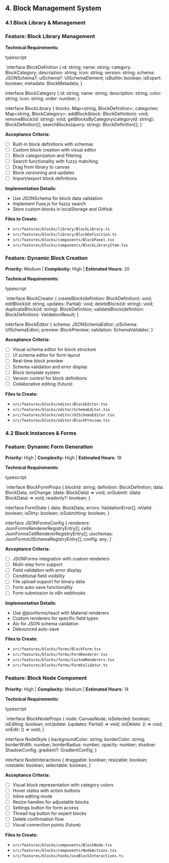 ## 4. Block Management System

### 4.1 Block Library & Management

### **Feature: Block Library Management**

**Technical Requirements:**

typescript

`interface BlockDefinition {
  id: string;
  name: string;
  category: BlockCategory;
  description: string;
  icon: string;
  version: string;
  schema: JSONSchema7;
  uiSchema?: UISchemaElement;
  isBuiltIn: boolean;
  isExpert: boolean;
  metadata: BlockMetadata;
}

interface BlockCategory {
  id: string;
  name: string;
  description: string;
  color: string;
  icon: string;
  order: number;
}

interface BlockLibrary {
  blocks: Map<string, BlockDefinition>;
  categories: Map<string, BlockCategory>;
  addBlock(block: BlockDefinition): void;
  removeBlock(id: string): void;
  getBlocksByCategory(categoryId: string): BlockDefinition[];
  searchBlocks(query: string): BlockDefinition[];
}`

**Acceptance Criteria:**

- [ ]  Built-in block definitions with schemas
- [ ]  Custom block creation with visual editor
- [ ]  Block categorization and filtering
- [ ]  Search functionality with fuzzy matching
- [ ]  Drag from library to canvas
- [ ]  Block versioning and updates
- [ ]  Import/export block definitions

**Implementation Details:**

- Use JSONSchema for block data validation
- Implement Fuse.js for fuzzy search
- Store custom blocks in localStorage and GitHub

**Files to Create:**

- `src/features/blocks/library/BlockLibrary.ts`
- `src/features/blocks/library/BlockDefinition.ts`
- `src/features/blocks/components/BlockPanel.tsx`
- `src/features/blocks/components/BlockLibraryItem.tsx`

### **Feature: Dynamic Block Creation**

**Priority:** Medium | **Complexity:** High | **Estimated Hours:** 20

**Technical Requirements:**

typescript

`interface BlockCreator {
  createBlock(definition: BlockDefinition): void;
  editBlock(id: string, updates: Partial<BlockDefinition>): void;
  deleteBlock(id: string): void;
  duplicateBlock(id: string): BlockDefinition;
  validateBlock(definition: BlockDefinition): ValidationResult;
}

interface BlockEditor {
  schema: JSONSchemaEditor;
  uiSchema: UISchemaEditor;
  preview: BlockPreview;
  validation: SchemaValidator;
}`

**Acceptance Criteria:**

- [ ]  Visual schema editor for block structure
- [ ]  UI schema editor for form layout
- [ ]  Real-time block preview
- [ ]  Schema validation and error display
- [ ]  Block template system
- [ ]  Version control for block definitions
- [ ]  Collaborative editing (future)

**Files to Create:**

- `src/features/blocks/editor/BlockEditor.tsx`
- `src/features/blocks/editor/SchemaEditor.tsx`
- `src/features/blocks/editor/UISchemaEditor.tsx`
- `src/features/blocks/editor/BlockPreview.tsx`

### 4.2 Block Instances & Forms

### **Feature: Dynamic Form Generation**

**Priority:** High | **Complexity:** High | **Estimated Hours:** 18

**Technical Requirements:**

typescript

`interface BlockFormProps {
  blockId: string;
  definition: BlockDefinition;
  data: BlockData;
  onChange: (data: BlockData) => void;
  onSubmit: (data: BlockData) => void;
  readonly?: boolean;
}

interface FormState {
  data: BlockData;
  errors: ValidationError[];
  isValid: boolean;
  isDirty: boolean;
  isSubmitting: boolean;
}

interface JSONFormsConfig {
  renderers: JsonFormsRendererRegistryEntry[];
  cells: JsonFormsCellRendererRegistryEntry[];
  uischemas: JsonFormsUISchemaRegistryEntry[];
  config: any;
}`

**Acceptance Criteria:**

- [ ]  JSONForms integration with custom renderers
- [ ]  Multi-step form support
- [ ]  Field validation with error display
- [ ]  Conditional field visibility
- [ ]  File upload support for binary data
- [ ]  Form auto-save functionality
- [ ]  Form submission to n8n webhooks

**Implementation Details:**

- Use @jsonforms/react with Material renderers
- Custom renderers for specific field types
- Ajv for JSON schema validation
- Debounced auto-save

**Files to Create:**

- `src/features/blocks/forms/BlockForm.tsx`
- `src/features/blocks/forms/FormRenderer.tsx`
- `src/features/blocks/forms/CustomRenderers.tsx`
- `src/features/blocks/forms/FormValidator.ts`

### **Feature: Block Node Component**

**Priority:** High | **Complexity:** Medium | **Estimated Hours:** 14

**Technical Requirements:**

typescript

`interface BlockNodeProps {
  node: CanvasNode;
  isSelected: boolean;
  isEditing: boolean;
  onUpdate: (updates: Partial<CanvasNode>) => void;
  onDelete: () => void;
  onEdit: () => void;
}

interface NodeStyle {
  backgroundColor: string;
  borderColor: string;
  borderWidth: number;
  borderRadius: number;
  opacity: number;
  shadow: ShadowConfig;
  gradient?: GradientConfig;
}

interface NodeInteractions {
  draggable: boolean;
  resizable: boolean;
  rotatable: boolean;
  selectable: boolean;
}`

**Acceptance Criteria:**

- [ ]  Visual block representation with category colors
- [ ]  Hover states with action buttons
- [ ]  Inline editing mode
- [ ]  Resize handles for adjustable blocks
- [ ]  Settings button for form access
- [ ]  Thread log button for expert blocks
- [ ]  Delete confirmation flow
- [ ]  Visual connection points (future)

**Files to Create:**

- `src/features/blocks/components/BlockNode.tsx`
- `src/features/blocks/components/NodeActions.tsx`
- `src/features/blocks/hooks/useBlockInteractions.ts`